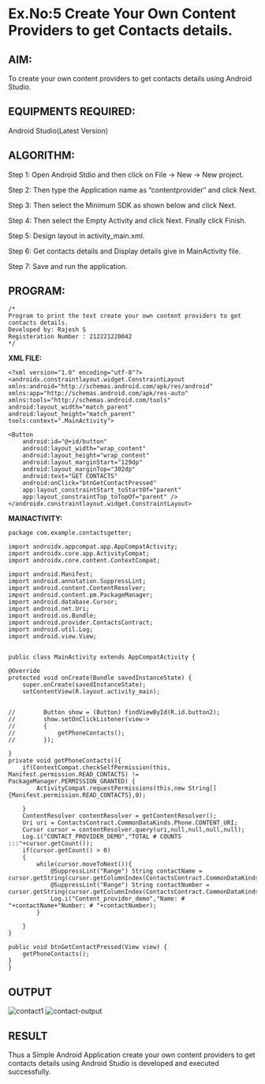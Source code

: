 
# Ex.No:5 Create Your Own Content Providers to get Contacts details.


## AIM:

To create your own content providers to get contacts details using Android Studio.

## EQUIPMENTS REQUIRED:

Android Studio(Latest Version)

## ALGORITHM:

Step 1: Open Android Stdio and then click on File -> New -> New project.

Step 2: Then type the Application name as “contentprovider″ and click Next. 

Step 3: Then select the Minimum SDK as shown below and click Next.

Step 4: Then select the Empty Activity and click Next. Finally click Finish.

Step 5: Design layout in activity_main.xml.

Step 6: Get contacts details and Display details give in MainActivity file.

Step 7: Save and run the application.

## PROGRAM:
```
/*
Program to print the text create your own content providers to get contacts details.
Developed by: Rajesh S
Registeration Number : 212221220042
*/
```
**XML FILE:**
    
    <?xml version="1.0" encoding="utf-8"?>
    <androidx.constraintlayout.widget.ConstraintLayout xmlns:android="http://schemas.android.com/apk/res/android"
    xmlns:app="http://schemas.android.com/apk/res-auto"
    xmlns:tools="http://schemas.android.com/tools"
    android:layout_width="match_parent"
    android:layout_height="match_parent"
    tools:context=".MainActivity">

    <Button
        android:id="@+id/button"
        android:layout_width="wrap_content"
        android:layout_height="wrap_content"
        android:layout_marginStart="129dp"
        android:layout_marginTop="302dp"
        android:text="GET CONTACTS"
        android:onClick="btnGetContactPressed"
        app:layout_constraintStart_toStartOf="parent"
        app:layout_constraintTop_toTopOf="parent" />
    </androidx.constraintlayout.widget.ConstraintLayout>
    
**MAINACTIVITY:**

    package com.example.contactsgetter;

    import androidx.appcompat.app.AppCompatActivity;
    import androidx.core.app.ActivityCompat;
    import androidx.core.content.ContextCompat;

    import android.Manifest;
    import android.annotation.SuppressLint;
    import android.content.ContentResolver;
    import android.content.pm.PackageManager;
    import android.database.Cursor;
    import android.net.Uri;
    import android.os.Bundle;
    import android.provider.ContactsContract;
    import android.util.Log;
    import android.view.View;


    public class MainActivity extends AppCompatActivity {

    @Override
    protected void onCreate(Bundle savedInstanceState) {
        super.onCreate(savedInstanceState);
        setContentView(R.layout.activity_main);


    //        Button show = (Button) findViewById(R.id.button2);
    //        show.setOnClickListener(view->
    //        {
    //            getPhoneContacts();
    //        });

    }
    private void getPhoneContacts(){
        if(ContextCompat.checkSelfPermission(this, Manifest.permission.READ_CONTACTS) != PackageManager.PERMISSION_GRANTED) {
            ActivityCompat.requestPermissions(this,new String[] {Manifest.permission.READ_CONTACTS},0);

        }
        ContentResolver contentResolver = getContentResolver();
        Uri uri = ContactsContract.CommonDataKinds.Phone.CONTENT_URI;
        Cursor cursor = contentResolver.query(uri,null,null,null,null);
        Log.i("CONTACT_PROVIDER_DEMO","TOTAL # COUNTS :::"+cursor.getCount());
        if(cursor.getCount() > 0)
        {
            while(cursor.moveToNext()){
                @SuppressLint("Range") String contactName = cursor.getString(cursor.getColumnIndex(ContactsContract.CommonDataKinds.Phone.DISPLAY_NAME));
                @SuppressLint("Range") String contactNumber = cursor.getString(cursor.getColumnIndex(ContactsContract.CommonDataKinds.Phone.NUMBER));
                Log.i("Content_provider_demo","Name: # "+contactName+"Number: # "+contactNumber);
            }

        }
    }

    public void btnGetContactPressed(View view) {
        getPhoneContacts();
    }
    }



## OUTPUT
![contact1](https://github.com/KGSatheeshKumar/Mobile-Application-Development/assets/128453421/dcb91e2d-aed4-442b-af9b-8f31343ab447)
![contact-output](https://github.com/KGSatheeshKumar/Mobile-Application-Development/assets/128453421/44dc5819-c9d3-4372-8dab-6f04e0462d20)



## RESULT
Thus a Simple Android Application create your own content providers to get contacts details using Android Studio is developed and executed successfully.
